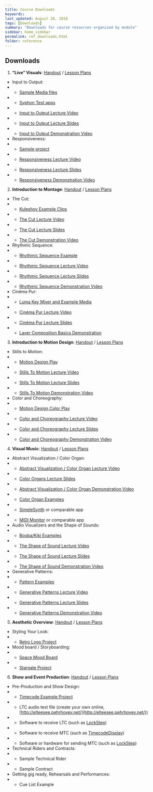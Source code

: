 ```yaml
---
title: Course Downloads
keywords: 
last_updated: August 28, 2018
tags: [Downloads]
summary: "Downloads for course resources organized by module"
sidebar: home_sidebar
permalink: ref_downloads.html
folder: reference
---
```


## Downloads

1. **“Live” Visuals**: [Handout](/vvedu/handout_module_1.html) / [Lesson Plans](/vvedu/teaching_module_1.html)
- Input to Output:
- - [Sample Media files](https://s3.amazonaws.com/vidvox/vvedu/M1-L1.zip)
- - [Syphon Test apps](https://github.com/Syphon/Simple/releases/latest)
- - [Input to Output Lecture Video](https://vimeo.com/289316023)
- - [Input to Output Lecture Slides](https://docs.google.com/presentation/d/12Arx326oMkRXVu9xjnftlviyvkbhXMy1qJ31yW3yVuc)
- - [Input to Output Demonstration Video](https://vimeo.com/289319159)
- Responsiveness:
- - [Sample project](https://s3.amazonaws.com/vidvox/vvedu/M1-L2.zip)
- - [Responsiveness Lecture Video](https://vimeo.com/290539286)
- - [Responsiveness Lecture Slides](https://docs.google.com/presentation/d/1Dd04BLD53DW9HhfK7iyAmnumrnaLyUA8HimJAjkzSrY)
- - [Responsiveness Demonstration Video](https://vimeo.com/290573189)

2. **Introduction to Montage**: [Handout](/vvedu/handout_module_2.html) / [Lesson Plans](/vvedu/teaching_module_2.html)
- The Cut:
- - [Kuleshov Example Clips](https://s3.amazonaws.com/vidvox/vvedu/M2-L1.zip)
- - [The Cut Lecture Video](https://vimeo.com/291593254)
- - [The Cut Lecture Slides](https://docs.google.com/presentation/d/1brbWwWiMFxLv5Jot7NzHLRbHtLZAw7vRfcY_qu-lIcE/)
- - [The Cut Demonstration Video](https://vimeo.com/291746109)
- Rhythmic Sequence:
- - [Rhythmic Sequence Example](https://s3.amazonaws.com/vidvox/vvedu/M2-L2.zip)
- - [Rhythmic Sequence Lecture Video](https://vimeo.com/292973511)
- - [Rhythmic Sequence Lecture Slides](https://docs.google.com/presentation/d/1aHhi-ZmS8uyZP6Q-Jfn0WfHPjHoJOnXZ3EED9ueLoDQ/edit?usp=sharing)
- - [Rhythmic Sequence Demonstration Video](https://vimeo.com/293019326)
- Cinéma Pur:
- - [Luma Key Mixer and Example Media](https://s3.amazonaws.com/vidvox/vvedu/M2-L3.zip)
- - [Cinéma Pur Lecture Video](https://vimeo.com/294225836)
- - [Cinéma Pur Lecture Slides](https://docs.google.com/presentation/d/1Xe8NnDK_yzSSNny8tI4A9mlO0peNlK1aakyCchoZeDU/)
- - [Layer Composition Basics Demonstration](https://vimeo.com/294220015)

3. **Introduction to Motion Design**: [Handout](/vvedu/handout_module_3.html) / [Lesson Plans](/vvedu/teaching_module_3.html)
- Stills to Motion:
- - [Motion Design Play](https://s3.amazonaws.com/vidvox/vvedu/M3-L1.zip)
- - [Stills To Motion Lecture Video](https://vimeo.com/295228229)
- - [Stills To Motion Lecture Slides](https://docs.google.com/presentation/d/16zkw1_xCrl2uQbStT3nbwuHxTOZ7FfQHrpaMm7UuIlc)
- - [Stills To Motion Demonstration Video](https://vimeo.com/295263632)
- Color and Choreography:
- - [Motion Design Color Play](https://s3.amazonaws.com/vidvox/vvedu/M3-L2.zip)
- - [Color and Choreography Lecture Video](https://vimeo.com/296772620)
- - [Color and Choreography Lecture Slides](https://docs.google.com/presentation/d/1MUXuQuX7H9lMkbyojrh3fhCq4EkcimED9G2H5fxZsb0/)
- - [Color and Choreography Demonstration Video](https://vimeo.com/296780585)

4. **Visual Music**: [Handout](/vvedu/handout_module_4.html) / [Lesson Plans](/vvedu/teaching_module_4.html)
- Abstract Visualization / Color Organ:
- - [Abstract Visualization / Color Organ Lecture Video](https://vimeo.com/298011493)
- - [Color Organs Lecture Slides](https://docs.google.com/presentation/d/1CXTZIQMsFSYijJiDYXgIL2Lk0V4NThpMwxAFhXb1g00/)
- - [Abstract Visualization / Color Organ Demonstration Video](https://vimeo.com/298017047)
- - [Color Organ Examples](https://s3.amazonaws.com/vidvox/vvedu/M4-L1.zip)
- - [SimpleSynth](http://notahat.com/simplesynth/) or comparable app
- - [MIDI Monitor](https://www.snoize.com/MIDIMonitor/) or comparable app
- Audio Visualizers and the Shape of Sounds:
- - [Booba/Kiki Examples](https://s3.amazonaws.com/vidvox/vvedu/M4-L2.zip)
- - [The Shape of Sound Lecture Video](https://vimeo.com/299289480)
- - [The Shape of Sound Lecture Slides](https://docs.google.com/presentation/d/1giyeLz_rahweklOKErqaniub83oKtCK51acqb7LU2qo/)
- - [The Shape of Sound Demonstration Video](https://vimeo.com/299322555)
- Generative Patterns:
- - [Pattern Examples](https://s3.amazonaws.com/vidvox/vvedu/M4-L3.zip)
- - [Generative Patterns Lecture Video](https://vimeo.com/300620381)
- - [Generative Patterns Lecture Slides](https://docs.google.com/presentation/d/1XK6XZoEVUJylwANOwnqy4-Fsg_s24-IkM3v_DB3ljEs/)
- - [Generative Patterns Demonstration Video](https://vimeo.com/300632634)

5. **Aesthetic Overview**: [Handout](/vvedu/handout_module_5.html) / [Lesson Plans](/vvedu/teaching_module_5.html)
- Styling Your Look:
- - [Retro Logo Project](https://s3.amazonaws.com/vidvox/vvedu/M5-L1.zip)
- Mood board / Storyboarding:
- - [Space Mood Board](https://s3.amazonaws.com/vidvox/vvedu/M5-L2-SpaceMoodExample.zip)
- - [Stargate Project](https://s3.amazonaws.com/vidvox/vvedu/M5-L2.zip)

6. **Show and Event Production**: [Handout](/vvedu/handout_module_6.html) / [Lesson Plans](/vvedu/teaching_module_6.html)
- Pre-Production and Show Design:
- - [Timecode Example Project](https://s3.amazonaws.com/vidvox/vvedu/M6-L1.zip)
- - LTC audio test file (create your own online, [http://elteesee.pehrhovey.net/](http://elteesee.pehrhovey.net/))
- - Software to receive LTC (such as [LockStep](https://figure53.com/lockstep/))
- - Software to receive MTC (such as [TimecodeDisplay](http://figure53.com/downloads/TimecodeDisplay.zip))
- - Software or hardware for sending MTC (such as [LockStep](https://figure53.com/lockstep/))
- Technical Riders and Contracts:
- - Sample Technical Rider
- - Sample Contract
- Getting gig ready, Rehearsals and Performances:
- - Cue List Example

